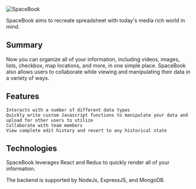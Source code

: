 ![SpaceBook](https://cdn.filestackcontent.com/RtKLuovRQBmEvxbC3JOs)

SpaceBook aims to recreate spreadsheet with today's media rich world in mind. 

## Summary

Now you can organize all of your information, including videos, images, lists, checkbox, map locations, and more, in one simple place. SpaceBook also allows users to collaborate while viewing and manipulating their data in a variety of ways. 

## Features

	Interacts with a number of different data types
	Quickly write custom Javascript functions to manipulate your data and upload for other users to utilize
	Collaborate with team members
	View complete edit history and revert to any historical state

## Technologies

SpaceBook leverages React and Redux to quickly render all of your information. 

The backend is supported by NodeJs, ExpressJS, and MongoDB. 
